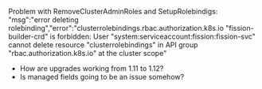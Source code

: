 Problem with RemoveClusterAdminRoles and SetupRolebindigs:
 "msg":"error deleting rolebinding","error":"clusterrolebindings.rbac.authorization.k8s.io \"fission-builder-crd\" is forbidden: User \"system:serviceaccount:fission:fission-svc\" cannot delete resource \"clusterrolebindings\" in API group \"rbac.authorization.k8s.io\" at the cluster scope"

- How are upgrades working from 1.11 to 1.12?
- Is managed fields going to be an issue somehow?
